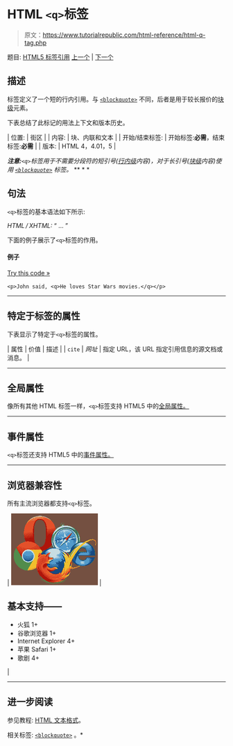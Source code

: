 # HTML `<q>`标签

> 原文：<https://www.tutorialrepublic.com/html-reference/html-q-tag.php>

题目: [HTML5 标签引用](html5-tags.php) [上一个](html5-progress-tag.php) | [下一个](html5-rp-tag.php)

## 描述

标签定义了一个短的行内引用。与 [`<blockquote>`](html-blockquote-tag.php) 不同，后者是用于较长报价的[块级](../css-tutorial/css-visual-formatting.php#block-level)元素。

下表总结了此标记的用法上下文和版本历史。

| 位置: | 街区 |
| 内容: | 块、内联和文本 |
| 开始/结束标签: | 开始标签:**必需**，结束标签:**必需** |
| 版本: | HTML 4，4.01，5 |

 ***注意:**`<q>`标签用于不需要分段符的短引号([行内级](../css-tutorial/css-visual-formatting.php#inline-level)内容)，对于长引号([块级](../css-tutorial/css-visual-formatting.php#block-level)内容)使用 [`<blockquote>`](html-blockquote-tag.php) 标签。*  ** * *

## 句法

`<q>`标签的基本语法如下所示:

*HTML / XHTML:* <q cite="*URL*"> ... </q>

下面的例子展示了`<q>`标签的作用。

#### 例子

[Try this code »](../codelab.php?topic=html&file=q-tag "Try this code using online Editor")

```
<p>John said, <q>He loves Star Wars movies.</q></p>
```

* * *

## 特定于标签的属性

下表显示了特定于`<q>`标签的属性。

| 属性 | 价值 | 描述 |
| `cite` | *网址* | 指定 URL，该 URL 指定引用信息的源文档或消息。 |

* * *

## 全局属性

像所有其他 HTML 标签一样，`<q>`标签支持 HTML5 中的[全局属性。](html5-global-attributes.php)

* * *

## 事件属性

`<q>`标签还支持 HTML5 中的[事件属性。](html5-event-attributes.php)

* * *

## 浏览器兼容性

所有主流浏览器都支持`<q>`标签。

| ![Browsers Icon](img/e9331123c77668c1832e541c2fca1002.png) | 

## 基本支持——

*   火狐 1+
*   谷歌浏览器 1+
*   Internet Explorer 4+
*   苹果 Safari 1+
*   歌剧 4+

 |

* * *

## 进一步阅读

参见教程: [HTML 文本格式](../html-tutorial/html-text-formatting.php)。

相关标签: [`<blockquote>`](html-blockquote-tag.php) 。*